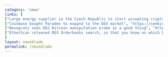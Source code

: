```yaml
---
category: 'news'
links: [
["Large energy supplier in the Czech Republic to start accepting cryptocurrency payments", "https://news.bitcoin.com/czech-utility-company-introduces-crypto-payments/"],
["Coinbase bought Paradex to expand to the DEX market", "https://seekingalpha.com/article/4176852-coinbase-acquires-paradex-decentralized-token-exchange"],
["Novogratz sees DOJ Bitcoin manipulation probe as a good thing", "https://seekingalpha.com/news/3359411-novogratz-sees-doj-bitcoin-manipulation-probe-good-thing-bloomberg"],
["EtherScan released DEX Orderbooks search, so that you know on which DEX to find best rates for your token", "https://etherscan.io/orderbooks"]
]
layout: newsblade
permalink: /newsblade
---
```


